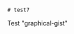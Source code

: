                                                                                                                                                                                                                                                                                                                                                                                                                                                      # test7
Test "graphical-gist"